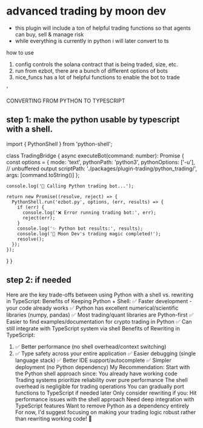 # advanced trading by moon dev

- this plugin will include a ton of helpful trading functions so that agents can buy, sell & manage risk
- while everything is currently in python i will later convert to ts

how to use
1. config controls the solana contract that is being traded, size, etc.
2. run from ezbot, there are a bunch of different options of bots
3. nice_funcs has a lot of helpful functions to enable the bot to trade

'

CONVERTING FROM PYTHON TO TYPESCRIPT

## step 1: make the python usable by typescript with a shell.

import { PythonShell } from 'python-shell';

class TradingBridge {
  async executeBot(command: number): Promise<void> {
    const options = {
      mode: 'text',
      pythonPath: 'python3',
      pythonOptions: ['-u'], // unbuffered output
      scriptPath: './packages/plugin-trading/python_trading/',
      args: [command.toString()]
    };

    console.log('🚀 Calling Python trading bot...');

    return new Promise((resolve, reject) => {
      PythonShell.run('ezbot.py', options, (err, results) => {
        if (err) {
          console.log('❌ Error running trading bot:', err);
          reject(err);
        }
        console.log('✨ Python bot results:', results);
        console.log('🌙 Moon Dev's trading magic completed!');
        resolve();
      });
    });
  }
}

## step 2: if needed

Here are the key trade-offs between using Python with a shell vs. rewriting in TypeScript:
Benefits of Keeping Python + Shell:
✅ Faster development - your code already works
✅ Python has excellent numerical/scientific libraries (numpy, pandas)
✅ Most trading/quant libraries are Python-first
✅ Easier to find examples/documentation for crypto trading in Python
✅ Can still integrate with TypeScript system via shell
Benefits of Rewriting in TypeScript:
1. ✅ Better performance (no shell overhead/context switching)
2. ✅ Type safety across your entire application
✅ Easier debugging (single language stack)
✅ Better IDE support/autocomplete
✅ Simpler deployment (no Python dependency)
My Recommendation:
Start with the Python shell approach since:
You already have working code
Trading systems prioritize reliability over pure performance
The shell overhead is negligible for trading operations
You can gradually port functions to TypeScript if needed later
Only consider rewriting if you:
Hit performance issues with the shell approach
Need deep integration with TypeScript features
Want to remove Python as a dependency entirely
For now, I'd suggest focusing on making your trading logic robust rather than rewriting working code! 🎯